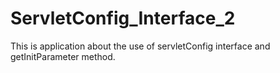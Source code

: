 # ServletConfig_Interface_2
This is application about the use of  servletConfig interface and getInitParameter method.
